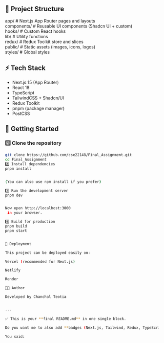  

## 📂 Project Structure
app/                # Next.js App Router pages and layouts  
components/         # Reusable UI components (Shadcn UI + custom)  
hooks/              # Custom React hooks  
lib/                # Utility functions  
redux/              # Redux Toolkit store and slices  
public/             # Static assets (images, icons, logos)  
styles/             # Global styles  

## ⚡ Tech Stack
- Next.js 15 (App Router)  
- React 18  
- TypeScript  
- TailwindCSS + Shadcn/UI  
- Redux Toolkit  
- pnpm (package manager)  
- PostCSS  

## 🚀 Getting Started
### 1️⃣ Clone the repository
```bash
git clone https://github.com/cse22148/Final_Assignment.git
cd Final_Assignment
2️⃣ Install dependencies
pnpm install


(You can also use npm install if you prefer)

3️⃣ Run the development server
pnpm dev


Now open http://localhost:3000
 in your browser.

4️⃣ Build for production
pnpm build
pnpm start


🔧 Deployment

This project can be deployed easily on:

Vercel (recommended for Next.js)

Netlify

Render

👨‍💻 Author

Developed by Chanchal Teotia


---

✅ This is your **final README.md** in one single block.  

Do you want me to also add **badges (Next.js, Tailwind, Redux, TypeScript, Vercel)** at the top so it looks professional on GitHub?

You said:
